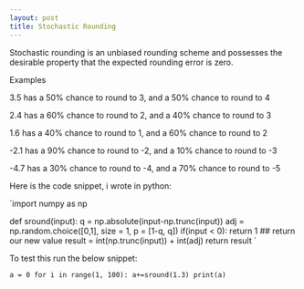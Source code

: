 ```yaml
---
layout: post
title: Stochastic Rounding
---
```


Stochastic rounding is an unbiased rounding scheme and possesses the desirable property that the expected rounding error is zero.

Examples

3.5 has a 50% chance to round to 3, and a 50% chance to round to 4

2.4 has a 60% chance to round to 2, and a 40% chance to round to 3

1.6 has a 40% chance to round to 1, and a 60% chance to round to 2

-2.1 has a 90% chance to round to -2, and a 10% chance to round to -3

-4.7 has a 30% chance to round to -4, and a 70% chance to round to -5

Here is the code snippet, i wrote in python:

`import numpy as np


def sround(input):
    q = np.absolute(input-np.trunc(input))
    adj = np.random.choice([0,1], size = 1, p = [1-q, q])
    if(input < 0):
        return 1
    ## return our new value
    result = int(np.trunc(input)) + int(adj)
    return result
`

To test this run the below snippet:

`a = 0
for i in range(1, 100):
    a+=sround(1.3)
print(a)`